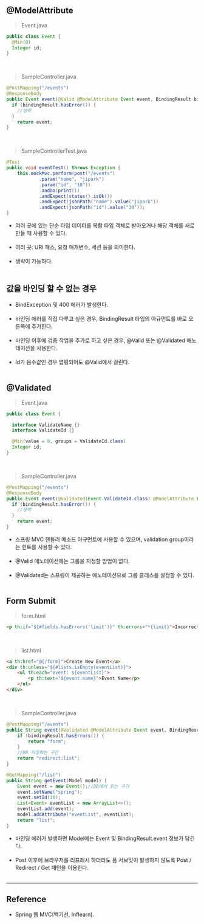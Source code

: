 @ModelAttribute
---------------

> Event.java

```java
public class Event {
  @Min(0)
  Integer id;
}
```

<br>

> SampleController.java

```java
@PostMapping("/events")
@ResponseBody
public Event event(@Valid @ModelAttribute Event event, BindingResult bindingResult) {
  if (bindingResult.hasError()) {
    //생략
  }
    return event;
}
```

<br>

> SampleControllerTest.java

```java
@Test
public void eventTest() throws Exception {
    this.mockMvc.perform(post("/events")
            .param("name", "jipark")
            .param("id", "10"))
            .andDo(print())
            .andExpect(status().isOk())
            .andExpect(jsonPath("name").value("jipark"))
            .andExpect(jsonPath("id").value("10"));
}
```

-	여러 곳에 있는 단순 타입 데이터를 복합 타입 객체로 받아오거나 해당 객체를 새로 만들 때 사용할 수 있다.<br><br>
-	여러 곳: URI 패스, 요청 매개변수, 세션 등을 의미한다.<br><br>
-	생략이 가능하다.<br><br>

값을 바인딩 할 수 없는 경우
---------------------------

-	BindException 및 400 에러가 발생한다.<br><br>
-	바인딩 에러를 직접 다루고 싶은 경우, BindingResult 타입의 아규먼트를 바로 오른쪽에 추가한다.<br><br>
-	바인딩 이후에 검증 작업을 추가로 하고 싶은 경우, @Valid 또는 @Validated 애노테이션을 사용한다.<br><br>
-	Id가 음수값인 경우 맵핑되어도 @Valid에서 걸린다.<br><br>

@Validated
----------

> Event.java

```java
public class Event {

  interface ValidateName {}
  interface ValidateId {}

  @Min(value = 0, groups = ValidateId.class)
  Integer id;
}
```

<br>

> SampleController.java

```java
@PostMapping("/events")
@ResponseBody
public Event event(@Validated(Event.ValidateId.class) @ModelAttribute Event event, BindingResult bindingResult) {
  if (bindingResult.hasError()) {
    //생략
  }
    return event;
}
```

-	스프링 MVC 핸들러 메소드 아규먼트에 사용할 수 있으며, validation group이라는 힌트를 사용할 수 있다.<br><br>
-	@Valid 애노테이션에는 그룹을 지정할 방법이 없다.<br><br>
-	@Validated는 스프링이 제공하는 애노테이션으로 그룹 클래스를 설정할 수 있다.<br><br>

Form Submit
-----------

> form.html

```html
<p th:if="${#fields.hasErrors('limit')}" th:errors="*{limit}">Incorrect date</p>
```

<br>

> list.html

```html
<a th:href="@{/form}">Create New Event</a>
<div th:unless="${#lists.isEmpty(eventList)}">
    <ul th:each="event: ${eventList}">
        <p th:text="${event.name}">Event Name</p>
    </ul>
</div>
```

<br>

> SampleController.java

```java
@PostMapping("/events")
public String event(@Validated @ModelAttribute Event event, BindingResult bindingResult, Model model) {
    if (bindingResult.hasErrors()) {
        return "form";
    }
    //DB 저장하는 구간
    return "redirect:list";
}

@GetMapping("/list")
public String getEvent(Model model) {
    Event event = new Event();//DB에서 읽는 구간
    event.setName("spring");
    event.setId(10);
    List<Event> eventList = new ArrayList<>();
    eventList.add(event);
    model.addAttribute("eventList", eventList);
    return "list";
}
```

-	바인딩 에러가 발생하면 Model에는 Event 및 BindingResult.event 정보가 담긴다.<br><br>
-	Post 이후에 브라우저를 리프래시 하더라도 폼 서브밋이 발생하지 않도록 Post / Redirect / Get 패턴을 이용한다.<br><br>

---

Reference
---------

-	Spring 웹 MVC(백기선, Inflearn).<br><br>
